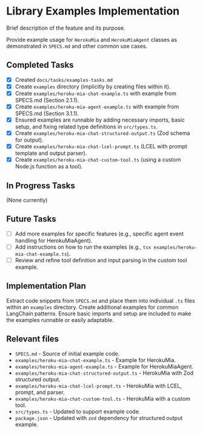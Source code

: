 # Library Examples Implementation

Brief description of the feature and its purpose.

Provide example usage for `HerokuMia` and `HerokuMiaAgent` classes as demonstrated in `SPECS.md` and other common use cases.

## Completed Tasks

- [x] Created `docs/tasks/examples-tasks.md`
- [x] Create `examples` directory (implicitly by creating files within it).
- [x] Create `examples/heroku-mia-chat-example.ts` with example from SPECS.md (Section 2.1.1).
- [x] Create `examples/heroku-mia-agent-example.ts` with example from SPECS.md (Section 3.1.1).
- [x] Ensured examples are runnable by adding necessary imports, basic setup, and fixing related type definitions in `src/types.ts`.
- [x] Create `examples/heroku-mia-chat-structured-output.ts` (Zod schema for output).
- [x] Create `examples/heroku-mia-chat-lcel-prompt.ts` (LCEL with prompt template and output parser).
- [x] Create `examples/heroku-mia-chat-custom-tool.ts` (using a custom Node.js function as a tool).

## In Progress Tasks

(None currently)

## Future Tasks

- [ ] Add more examples for specific features (e.g., specific agent event handling for HerokuMiaAgent).
- [ ] Add instructions on how to run the examples (e.g., `tsx examples/heroku-mia-chat-example.ts`).
- [ ] Review and refine tool definition and input parsing in the custom tool example.

## Implementation Plan

Extract code snippets from `SPECS.md` and place them into individual `.ts` files within an `examples` directory. Create additional examples for common LangChain patterns. Ensure basic imports and setup are included to make the examples runnable or easily adaptable.

## Relevant files

- `SPECS.md` - Source of initial example code.
- `examples/heroku-mia-chat-example.ts` - Example for HerokuMia.
- `examples/heroku-mia-agent-example.ts` - Example for HerokuMiaAgent.
- `examples/heroku-mia-chat-structured-output.ts` - HerokuMia with Zod structured output.
- `examples/heroku-mia-chat-lcel-prompt.ts` - HerokuMia with LCEL, prompt, and parser.
- `examples/heroku-mia-chat-custom-tool.ts` - HerokuMia with a custom tool.
- `src/types.ts` - Updated to support example code.
- `package.json` - Updated with `zod` dependency for structured output example.
